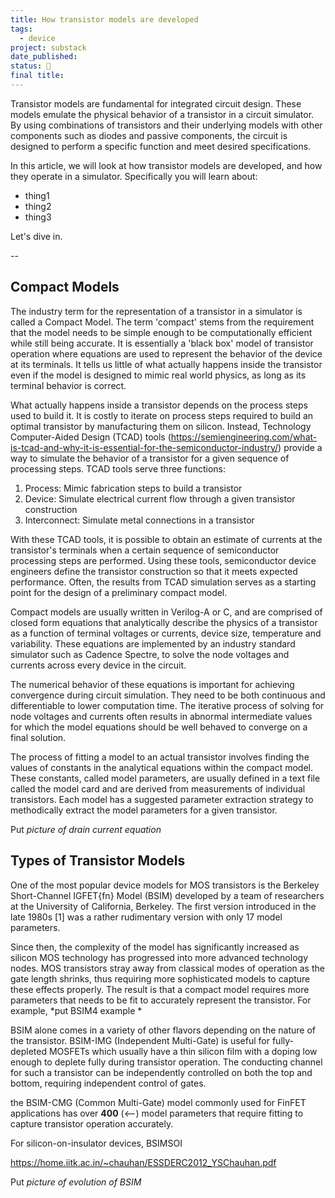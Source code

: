 ```yaml
---
title: How transistor models are developed
tags:
  - device
project: substack
date_published: 
status: 🚧
final title:
---
```

Transistor models are fundamental for integrated circuit design. These models emulate the physical behavior of a transistor in a circuit simulator. By using combinations of transistors and their underlying models with other components such as diodes and passive components, the circuit is designed to perform a specific function and meet desired specifications. 

In this article, we will look at how transistor models are developed, and how they operate in a simulator. Specifically you will learn about:
- thing1
- thing2
- thing3

Let's dive in.

--
## Compact Models

The industry term for the representation of a transistor in a simulator is called a Compact Model. The term 'compact' stems from the requirement that the model needs to be simple enough to be computationally efficient while still being accurate. It is essentially a 'black box' model of transistor operation where equations are used to represent the behavior of the device at its terminals. It tells us little of what actually happens inside the transistor even if the model is designed to mimic real world physics, as long as its terminal behavior is correct.

What actually happens inside a transistor depends on the process steps used to build it. It is costly to iterate on process steps required to build an optimal transistor by manufacturing them on silicon. Instead, Technology Computer-Aided Design (TCAD) tools (https://semiengineering.com/what-is-tcad-and-why-it-is-essential-for-the-semiconductor-industry/) provide a way to simulate the behavior of a transistor for a given sequence of processing steps. TCAD tools serve three functions:
1. Process: Mimic fabrication steps to build a transistor
2. Device: Simulate electrical current flow through a given transistor construction
3. Interconnect: Simulate metal connections in a transistor

With these TCAD tools, it is possible to obtain an estimate of currents at the transistor's terminals when a certain sequence of semiconductor processing steps are performed. Using these tools, semiconductor device engineers define the transistor construction so that it meets expected performance. Often, the results from TCAD simulation serves as a starting point for the design of a preliminary compact model.

Compact models are usually written in Verilog-A or C, and are comprised of closed form equations that analytically describe the physics of a transistor as a function of terminal voltages or currents, device size, temperature and variability. These equations are implemented by an industry standard simulator such as Cadence Spectre, to solve the node voltages and currents across every device in the circuit. 

The numerical behavior of these equations is important for achieving convergence during circuit simulation. They need to be both continuous and differentiable to lower computation time. The iterative process of solving for node voltages and currents often results in abnormal intermediate values for which the model equations should be well behaved to converge on a final solution.

The process of fitting a model to an actual transistor involves finding the values of constants in the analytical equations within the compact model. These constants, called model parameters, are usually defined in a text file called the model card and are derived from measurements of individual transistors. Each model has a suggested parameter extraction strategy to methodically extract the model parameters for a given transistor.

Put *picture of drain current equation*

## Types of Transistor Models

One of the most popular device models for MOS transistors is the Berkeley Short-Channel IGFET{fn} Model (BSIM) developed by a team of researchers at the University of California, Berkeley. The first version introduced in the late 1980s [1] was a rather rudimentary version with only 17 model parameters. 

Since then, the complexity of the model has significantly increased as silicon MOS technology has progressed into more advanced technology nodes. MOS transistors stray away from classical modes of operation as the gate length shrinks, thus requiring more sophisticated models to capture these effects properly. The result is that a compact model requires more parameters that needs to be fit to accurately represent the transistor. For example, *put BSIM4 example *

BSIM alone comes in a variety of other flavors depending on the nature of the transistor. BSIM-IMG (Independent Multi-Gate) is useful for fully-depleted MOSFETs which usually have a thin silicon film with a doping low enough to deplete fully during transistor operation. The conducting channel for such a transistor can be independently controlled on both the top and bottom, requiring independent control of gates.

the BSIM-CMG (Common Multi-Gate) model commonly used for FinFET applications has over **400** (<--) model parameters that require fitting to capture transistor operation accurately.

For silicon-on-insulator devices, BSIMSOI



https://home.iitk.ac.in/~chauhan/ESSDERC2012_YSChauhan.pdf

Put *picture of evolution of BSIM*


